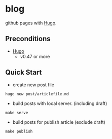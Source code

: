 # blog
github pages with [Hugo](https://gohugo.io/).

## Preconditions
* [Hugo](https://gohugo.io/)
    * v0.47 or more

## Quick Start

* create new post file

```
hugo new post/articlefile.md
```

* build posts with local server. (including draft)
```
make serve
```

* build posts for publish article (exclude draft)
```
make publish
```